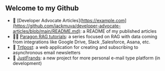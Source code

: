 ## Welcome to my Github
- 💁 [Developer Advocate Articles](https://example.com](https://github.com/jackmuva/developer-advocate-articles/blob/main/README.md): a README of my published articles
- 👨‍🏫 [Paragon RAG tutorials](https://github.com/useparagon/rag-tutorials): a series focused on RAG with data coming from integrations like Google Drive, Slack ,Salesforce, Asana, etc.
- 🐢 [Trtlpost](https://trtlpost.com): a web application for creating and subscribing to asynchronous email newsletters
- 💌 [JustFrands](https://github.com/jackmuva/justfrands): a new project for more personal e-mail type platform (in development)
  

